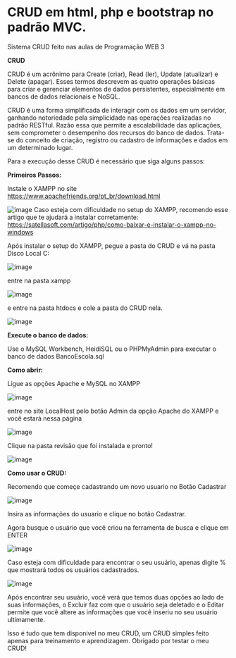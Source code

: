 # CRUD em html, php e bootstrap no padrão MVC.
Sistema CRUD feito nas aulas de Programação WEB 3

**CRUD**

CRUD é um acrônimo para Create (criar), Read (ler), Update (atualizar) e Delete (apagar). Esses termos descrevem as quatro operações básicas para criar e gerenciar elementos de dados persistentes, especialmente em bancos de dados relacionais e NoSQL.

CRUD é uma forma simplificada de interagir com os dados em um servidor, ganhando notoriedade pela simplicidade nas operações realizadas no padrão RESTful. Razão essa que permite a escalabilidade das aplicações, sem comprometer o desempenho dos recursos do banco de dados. Trata-se do conceito de criação, registro ou cadastro de informações e dados em um determinado lugar.

Para a execução desse CRUD é necessário que siga alguns passos:

**Primeiros Passos:**

Instale o XAMPP no site https://www.apachefriends.org/pt_br/download.html

![image](https://user-images.githubusercontent.com/128431270/228081007-bd01dcca-b9c8-4408-b487-1bed75274a6f.png)
Caso esteja com dificuldade no setup do XAMPP, recomendo esse artigo que te ajudará a instalar corretamente: https://satellasoft.com/artigo/php/como-baixar-e-instalar-o-xampp-no-windows

Após instalar o setup do XAMPP, pegue a pasta do CRUD e vá na pasta Disco Local C:

![image](https://user-images.githubusercontent.com/128431270/228081380-39c59b25-b3ea-4429-9a87-c8f914693763.png)

entre na pasta xampp

![image](https://user-images.githubusercontent.com/128431270/228081518-4b84cc51-f045-4125-9c64-aa7434a771e8.png)

e entre na pasta htdocs e cole a pasta do CRUD nela.

![image](https://user-images.githubusercontent.com/128431270/228081709-fe491de7-3770-4133-9166-c23441350cf7.png)

**Execute o banco de dados:**

Use o MySQL Workbench, HeidiSQL ou o PHPMyAdmin para executar o banco de dados BancoEscola.sql


**Como abrir:**

Ligue as opções Apache e MySQL no XAMPP

![image](https://user-images.githubusercontent.com/128431270/228082074-9086b87e-51e9-4428-9b60-54d0366e2384.png)

entre no site LocalHost pelo botão Admin da opção Apache do XAMPP e você estará nessa página

![image](https://user-images.githubusercontent.com/128431270/228082531-dac49e56-656a-4ecc-b09b-82a12184d059.png)

Clique na pasta revisão que foi instalada e pronto!

![image](https://user-images.githubusercontent.com/128431270/228083426-d00681f4-1a0c-4de3-83ae-07d344feb2dd.png)

**Como usar o CRUD:**

Recomendo que começe cadastrando um novo usuario no Botão Cadastrar

![image](https://user-images.githubusercontent.com/128431270/228084046-cf6b1af2-9fac-49fd-b5b2-227f63bf320e.png)

Insira as informações do usuario e clique no botão Cadastrar.

Agora busque o usuário que você criou na ferramenta de busca e clique em ENTER

![image](https://user-images.githubusercontent.com/128431270/228084456-098978b4-3551-4435-a68b-14bf22384c39.png)

Caso esteja com dificuldade para encontrar o seu usuário, apenas digite % que mostrará todos os usuários cadastrados.

![image](https://user-images.githubusercontent.com/128431270/228084869-a7e1f04e-a290-4b8a-ab9a-5c5a68c6f75f.png)

Após encontrar seu usuário, você verá que temos duas opções ao lado de suas informações,
o Excluir faz com que o usuário seja deletado e o Editar permite que você altere as informações que você inseriu no seu usuário ultimamente.


Isso é tudo que tem disponivel no meu CRUD, um CRUD simples feito apenas para treinamento e aprendizagem.
Obrigado por testar o meu CRUD!
